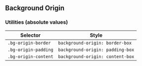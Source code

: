 ## Background Origin

### Utilities (absolute values)

| Selector             | Style                            |
| -------------------- | -------------------------------- |
| `.bg-origin-border`  | `background-origin: border-box`  |
| `.bg-origin-padding` | `background-origin: padding-box` |
| `.bg-origin-content` | `background-origin: content-box` |
